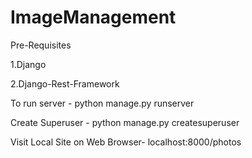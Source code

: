# ImageManagement

Pre-Requisites

1.Django

2.Django-Rest-Framework

To run server - python manage.py runserver

Create Superuser - python manage.py createsuperuser


Visit Local Site on Web Browser- localhost:8000/photos
